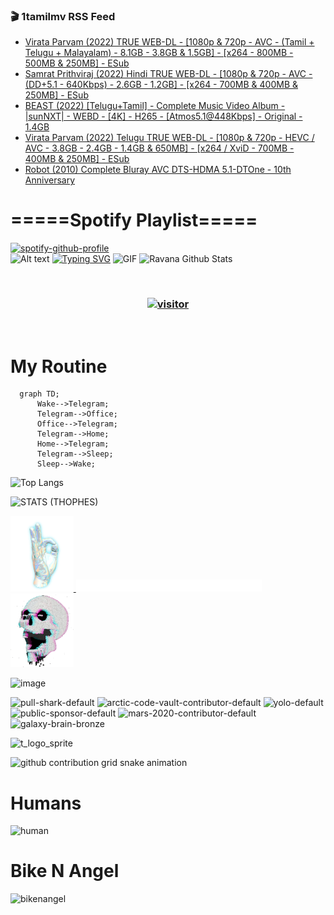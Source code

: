 ### 🎬 1tamilmv RSS Feed

<!-- BLOG-POST-LIST:START -->
- [Virata Parvam &lpar;2022&rpar; TRUE WEB-DL - [1080p &amp; 720p - AVC - &lpar;Tamil + Telugu + Malayalam&rpar; - 8.1GB - 3.8GB &amp; 1.5GB] - [x264 - 800MB - 500MB &amp; 250MB] - ESub](https://www.1tamilmv.space/index.php?/forums/topic/164787-virata-parvam-2022-true-web-dl-1080p-720p-avc-tamil-telugu-malayalam-81gb-38gb-15gb-x264-800mb-500mb-250mb-esub/&do=findComment&comment=329426)
- [Samrat Prithviraj &lpar;2022&rpar; Hindi TRUE WEB-DL - [1080p &amp; 720p - AVC - &lpar;DD+5.1 - 640Kbps&rpar; - 2.6GB - 1.2GB] - [x264 - 700MB &amp; 400MB &amp; 250MB] - ESub](https://www.1tamilmv.space/index.php?/forums/topic/164791-samrat-prithviraj-2022-hindi-true-web-dl-1080p-720p-avc-dd51-640kbps-26gb-12gb-x264-700mb-400mb-250mb-esub/&do=findComment&comment=329425)
- [BEAST &lpar;2022&rpar;  [Telugu+Tamil] - Complete Music Video Album - |sunNXT| - WEBD - [4K] - H265 - [Atmos5.1@448Kbps] - Original - 1.4GB](https://www.1tamilmv.space/index.php?/forums/topic/164790-beast-2022-telugutamil-complete-music-video-album-sunnxt-webd-4k-h265-atmos51448kbps-original-14gb/&do=findComment&comment=329424)
- [Virata Parvam &lpar;2022&rpar; Telugu TRUE WEB-DL - [1080p &amp; 720p - HEVC / AVC - 3.8GB - 2.4GB - 1.4GB &amp; 650MB] - [x264 / XviD - 700MB - 400MB &amp; 250MB] - ESub](https://www.1tamilmv.space/index.php?/forums/topic/164784-virata-parvam-2022-telugu-true-web-dl-1080p-720p-hevc-avc-38gb-24gb-14gb-650mb-x264-xvid-700mb-400mb-250mb-esub/&do=findComment&comment=329423)
- [Robot &lpar;2010&rpar; Complete Bluray AVC DTS-HDMA 5.1-DTOne - 10th Anniversary](https://www.1tamilmv.space/index.php?/forums/topic/164765-robot-2010-complete-bluray-avc-dts-hdma-51-dtone-10th-anniversary/&do=findComment&comment=329422)
<!-- BLOG-POST-LIST:END -->

# =====Spotify Playlist=====
[![spotify-github-profile](https://spotify-github-profile.vercel.app/api/view?uid=31rfzgmuvvewegdlxvlev4ynz4vu&cover_image=true&theme=default&bar_color=53b14f&bar_color_cover=true)](https://ravana69.github.io/rss)
</br>
![Alt text](https://spotify-recently-played-readme.vercel.app/api?user=31rfzgmuvvewegdlxvlev4ynz4vu)
[![Typing SVG](https://readme-typing-svg.herokuapp.com?color=%2336BCF7&center=true&vCenter=true&multiline=true&height=81&lines=I+AM+RAVANA;CONTACT+ME+ON+TELEGRAM%3A+%40R4V4N4)](https://git.io/typing-svg)
<img align="centre" height="400px" width="490px" alt="GIF" src="https://github.com/ravana69/ravana69/blob/master/rvm.gif" />
![Ravana Github Stats](https://github-readme-stats.vercel.app/api?username=ravana69&&show_icons=true&theme=radical)

<br />
<h3 align="center"> <a href="https://t.me/r4v4n4"><img src="https://profile-counter.glitch.me/ravana69/count.svg" alt="visitor" width="600"></a> </h3>
</br>

<H1>My Routine</H1>

```mermaid
  graph TD;
      Wake-->Telegram;
      Telegram-->Office;
      Office-->Telegram;
      Telegram-->Home;
      Home-->Telegram;
      Telegram-->Sleep;
      Sleep-->Wake;
```
![Top Langs](https://github-readme-stats.vercel.app/api/top-langs/?username=ravana69&&show_icons=true&theme=radical)

![STATS (THOPHES)](https://github-profile-trophy.vercel.app/?username=ravana69&theme=gruvbox&margin-w=10&margin-h=15&column=8)
<br />
<p align="left">
    <a href="#">
        <img width="20%" src="./assets/images/hand.gif" alt="" />
    </a>
    <a href="#">
        <img width="59%" src="./assets/images/spacer.png" alt="" >
    </a>
    <a href="#">
        <img width="20%" src="./assets/images/skull.gif" alt="" />
    </a>
</p>


![image](https://user-images.githubusercontent.com/47528708/175298537-0623dc00-7b1a-4ec1-b5b1-71768763a234.png)

<img width="148" alt="pull-shark-default" src="https://user-images.githubusercontent.com/47528708/176419715-70981865-4dc6-489a-8a1a-06842db67b15.gif"> <img width="148" alt="arctic-code-vault-contributor-default" src="https://user-images.githubusercontent.com/47528708/175267501-e1fbbb8f-c2b2-4882-b865-2ac4debef26c.png"> <img width="148" alt="yolo-default" src="https://user-images.githubusercontent.com/47528708/175267654-281a1880-1129-4b7b-bf2f-de5dd2bc5afa.png"> <img width="148" alt="public-sponsor-default" src="https://user-images.githubusercontent.com/47528708/175268448-2e78cc75-fb25-4d76-bd22-7df520446b45.png"> <img width="148" alt="mars-2020-contributor-default" src="https://user-images.githubusercontent.com/47528708/175268475-de6d987a-3be9-4353-86a5-23b422559355.png"> <img width="148" alt="galaxy-brain-bronze" src="https://user-images.githubusercontent.com/47528708/176419717-e2fdca8b-0fdc-47dd-9511-a7ff52178a33.gif">

![t_logo_sprite](https://user-images.githubusercontent.com/47528708/175293007-21ff1792-1fca-4be3-bcae-12fdc3aa414f.svg)

![github contribution grid snake animation](https://raw.githubusercontent.com/ravana69/ravana69/output/github-contribution-grid-snake-dark.svg#gh-dark-mode-only)

# Humans
<img width="170" alt="human" src="https://user-images.githubusercontent.com/47528708/176413829-c142d478-1c96-4c3c-a2a4-2dd35374c335.gif">

# Bike N Angel
<img width="170" alt="bikenangel" src="https://user-images.githubusercontent.com/47528708/176616968-3a44f91e-8016-477c-9bb5-c4689a1adbee.gif">

